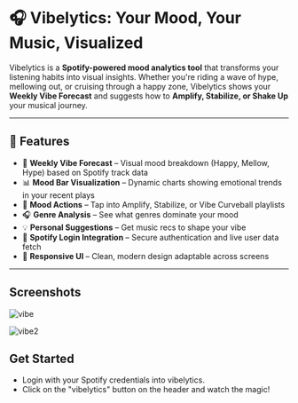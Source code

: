 # 🎧 Vibelytics: Your Mood, Your Music, Visualized

Vibelytics is a **Spotify-powered mood analytics tool** that transforms your listening habits into visual insights. Whether you're riding a wave of hype, mellowing out, or cruising through a happy zone, Vibelytics shows your **Weekly Vibe Forecast** and suggests how to **Amplify, Stabilize, or Shake Up** your musical journey.

---

## 🔮 Features

- 🎵 **Weekly Vibe Forecast** – Visual mood breakdown (Happy, Mellow, Hype) based on Spotify track data  
- 📊 **Mood Bar Visualization** – Dynamic charts showing emotional trends in your recent plays  
- 🔁 **Mood Actions** – Tap into Amplify, Stabilize, or Vibe Curveball playlists  
- 🎧 **Genre Analysis** – See what genres dominate your mood  
- 💡 **Personal Suggestions** – Get music recs to shape your vibe  
- 🔐 **Spotify Login Integration** – Secure authentication and live user data fetch  
- 📱 **Responsive UI** – Clean, modern design adaptable across screens

---

## Screenshots
![vibe](https://github.com/user-attachments/assets/2927e90c-425e-4fc9-bbc6-30ebefd2e00a)

![vibe2](https://github.com/user-attachments/assets/66df3795-5a05-44b4-b588-b3b9cdc5781d)

## Get Started
- Login with your Spotify credentials into vibelytics.
- Click on the "vibelytics" button on the header and watch the magic!


